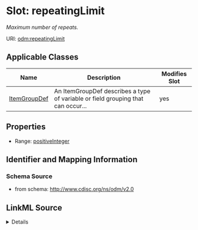 # Slot: repeatingLimit


_Maximum number of repeats._



URI: [odm:repeatingLimit](http://www.cdisc.org/ns/odm/v2.0/repeatingLimit)



<!-- no inheritance hierarchy -->




## Applicable Classes

| Name | Description | Modifies Slot |
| --- | --- | --- |
[ItemGroupDef](ItemGroupDef.md) | An ItemGroupDef describes a type of variable or field grouping that can occur... |  yes  |







## Properties

* Range: [positiveInteger](positiveInteger.md)





## Identifier and Mapping Information







### Schema Source


* from schema: http://www.cdisc.org/ns/odm/v2.0




## LinkML Source

<details>
```yaml
name: repeatingLimit
description: Maximum number of repeats.
from_schema: http://www.cdisc.org/ns/odm/v2.0
rank: 1000
alias: repeatingLimit
domain_of:
- ItemGroupDef
range: positiveInteger

```
</details>